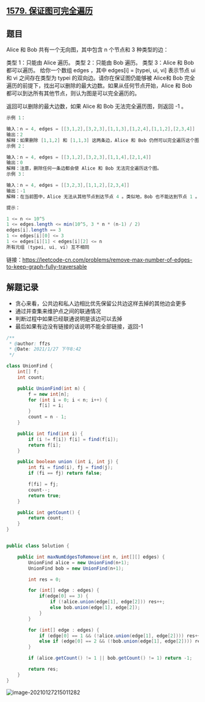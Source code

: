 ## [1579. 保证图可完全遍历](https://leetcode-cn.com/problems/remove-max-number-of-edges-to-keep-graph-fully-traversable/)

## 题目

Alice 和 Bob 共有一个无向图，其中包含 n 个节点和 3  种类型的边：

类型 1：只能由 Alice 遍历。
类型 2：只能由 Bob 遍历。
类型 3：Alice 和 Bob 都可以遍历。
给你一个数组 edges ，其中 edges[i] = [typei, ui, vi] 表示节点 ui 和 vi 之间存在类型为 typei 的双向边。请你在保证图仍能够被 Alice和 Bob 完全遍历的前提下，找出可以删除的最大边数。如果从任何节点开始，Alice 和 Bob 都可以到达所有其他节点，则认为图是可以完全遍历的。

返回可以删除的最大边数，如果 Alice 和 Bob 无法完全遍历图，则返回 -1 。

 

```java
示例 1：

输入：n = 4, edges = [[3,1,2],[3,2,3],[1,1,3],[1,2,4],[1,1,2],[2,3,4]]
输出：2
解释：如果删除 [1,1,2] 和 [1,1,3] 这两条边，Alice 和 Bob 仍然可以完全遍历这个图。再删除任何其他的边都无法保证图可以完全遍历。所以可以删除的最大边数是 2 。
示例 2：

输入：n = 4, edges = [[3,1,2],[3,2,3],[1,1,4],[2,1,4]]
输出：0
解释：注意，删除任何一条边都会使 Alice 和 Bob 无法完全遍历这个图。
示例 3：

输入：n = 4, edges = [[3,2,3],[1,1,2],[2,3,4]]
输出：-1
解释：在当前图中，Alice 无法从其他节点到达节点 4 。类似地，Bob 也不能达到节点 1 。因此，图无法完全遍历。
```



```java
提示：

1 <= n <= 10^5
1 <= edges.length <= min(10^5, 3 * n * (n-1) / 2)
edges[i].length == 3
1 <= edges[i][0] <= 3
1 <= edges[i][1] < edges[i][2] <= n
所有元组 (typei, ui, vi) 互不相同

```



链接：https://leetcode-cn.com/problems/remove-max-number-of-edges-to-keep-graph-fully-traversable


## 解题记录

+ 贪心来看，公共边和私人边相比优先保留公共边这样去掉的其他边会更多
+ 通过并查集来维护点之间的联通情况
+ 判断过程中如果已经联通说明是该边可以去掉
+ 最后如果有边没有链接的话说明不能全部链接，返回-1

```java
/**
 * @author: ffzs
 * @Date: 2021/1/27 下午8:42
 */

class UnionFind {
    int[] f;
    int count;

    public UnionFind(int n) {
        f = new int[n];
        for (int i = 0; i < n; i++) {
            f[i] = i;
        }
        count = n - 1;
    }

    public int find(int i) {
        if (i != f[i]) f[i] = find(f[i]);
        return f[i];
    }

    public boolean union (int i, int j) {
        int fi = find(i), fj = find(j);
        if (fi == fj) return false;

        f[fi] = fj;
        count--;
        return true;
    }

    public int getCount() {
        return count;
    }
}


public class Solution {

    public int maxNumEdgesToRemove(int n, int[][] edges) {
        UnionFind alice = new UnionFind(n+1);
        UnionFind bob = new UnionFind(n+1);

        int res = 0;

        for (int[] edge : edges) {
            if(edge[0] == 3) {
                if (!alice.union(edge[1], edge[2])) res++;
                else bob.union(edge[1], edge[2]);
            }
        }

        for (int[] edge : edges) {
            if (edge[0] == 1 && (!alice.union(edge[1], edge[2]))) res++;
            else if (edge[0] == 2 && (!bob.union(edge[1], edge[2]))) res++;
        }

        if (alice.getCount() != 1 || bob.getCount() != 1) return -1;

        return res;
    }
}
```

![image-20210127215011282](https://gitee.com/ffzs/picture_go/raw/master/img/image-20210127215011282.png)